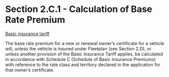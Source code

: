 # Section 2.C.1 - Calculation of Base Rate Premium
[Basic insurance tariff](https://www.icbc.com/about-icbc/company-info/Documents/bcuc/basic-tariff.pdf)

The base rate premium for a new or renewal owner’s certificate for a vehicle will, unless the vehicle is insured under Fleetplan (see Section 2.D), or unless another provision of the Basic Insurance Tariff applies, be calculated in accordance with Schedule C (Schedule of Basic Insurance Premiums) with reference to the rate class and territory declared in the application for that owner’s certificate.

